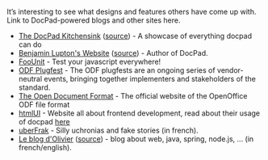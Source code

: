 It’s interesting to see what designs and features others have come up with. Link to DocPad-powered blogs and other sites here.

- [The DocPad Kitchensink](http://docpad-kitchensink.herokuapp.com/) ([source](https://github.com/balupton/kitchensink.docpad)) - A showcase of everything docpad can do
- [Benjamin Lupton's Website](http://balupton.com) ([source](https://github.com/balupton/balupton.docpad)) - Author of DocPad.
- [FooUnit](http://foounit.org) - Test your javascript everywhere!
- [ODF Plugfest](http://www.odfplugfest.org/) - The ODF plugfests are an ongoing series of vendor-neutral events, bringing together implementers and stakeholders of the standard.
- [The Open Document Format](http://www.opendocumentformat.org/) - The official website of the OpenOffice ODF file format
- [htmlUI](http://htmlui.com/index.html) - Website all about frontend development, read about their usage of docpad [here](http://htmlui.com/blog/2011-08-01-site-templates-with-static-html-nodejs.html)
- [uberFrak](http://uberfrak.com) - Silly uchronias and fake stories (in french).
- [Le blog d'Olivier](http://blog.bazoud.com) ([source](https://github.com/obazoud/blog.bazoud.com)) - blog about web, java, spring, node.js, ... (in french/english).